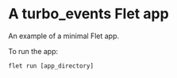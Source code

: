 # A turbo_events Flet app

An example of a minimal Flet app.

To run the app:

```
flet run [app_directory]
```